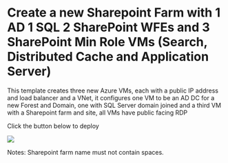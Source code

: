 # Create a new Sharepoint Farm with 1 AD 1 SQL 2 SharePoint WFEs and 3 SharePoint Min Role VMs (Search, Distributed Cache and Application Server)

This template creates three new Azure VMs, each with a public IP address and load balancer and a VNet, it configures one VM to be an AD DC for a new Forest and Domain, one with SQL Server domain joined and a third VM with a Sharepoint farm and  site, all VMs have public facing RDP

Click the button below to deploy

<a href="https://portal.azure.com/#create/Microsoft.Template/uri/https%3A%2F%2Fraw.githubusercontent.com%2Fjerryyasir%2FSharePoint2016Lab%2Fmaster%2FSharePoint2016AzureLab%2FSharePoint2016AzureLab%2FTemplates%2Fazuredeploy.json" target="_blank">
    <img src="http://azuredeploy.net/deploybutton.png"/>
</a>

Notes: Sharepoint farm name must not contain spaces.

<a href="https://portal.azure.com/#create/Microsoft.Template/uri/https%3A%2F%2Fraw.githubusercontent.com%2FAzure%2Fazure-quickstart-templates%2Fmaster%2Fsharepoint-three-vm%2Fazuredeploy.json" target="_blank">
